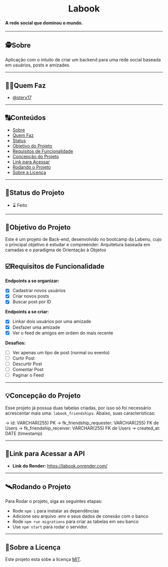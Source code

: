 

<h1 align="center">
     Labook
</h1>

<h4 align="left">
    A rede social que dominou o mundo.
</h4>

---

##  🕵Sobre

Aplicação com o intuito de criar um backend para uma rede social baseada em usuários, posts e amizades.

---

##  👩🏾Quem Faz 

- <a href="https://github.com/sterx17">@sterx17</a>

---
##  🔠Conteúdos

<!--ts-->
   * [Sobre](#sobre)
   * [Quem Faz](#-quem-faz)
   * [Status](#status)
   * [Objetivo do Projeto](#objetivo-do-projeto)
   * [Requisitos de Funcionalidade](#requisitos-de-funcionalidade)
   * [Concepção do Projeto](#concepcao-do-projeto)
   * [Link para Acessar](#link-para-acessar)
   * [Rodando o Projeto](#rodando-o-projeto)
   * [Sobre a Licença](#sobre-a-licença)
<!--te-->


---
##  🧭Status do Projeto

 - ⌛ Feito

---

##  🎯Objetivo do Projeto

Este é um projeto de Back-end, desenvolvido no bootcamp da Labenu, cujo o principal objetivo é estudar e compreender: Arquitetura baseada em camadas e o paradigma de Orientação à Objetos


## ☑️Requisitos de Funcionalidade

**Endpoints a se organizar:**

- [x] Cadastrar novos usuários
- [x] Criar novos posts
- [x] Buscar post por ID

**Endpoints a se criar:**

- [x] Linkar dois usuários por uma amizade
- [x] Desfazer uma amizade
- [x] Ver o feed de amigos em ordem do mais recente

**Desafios:**

- [ ] Ver apenas um tipo de post (normal ou evento)
- [ ] Curtir Post
- [ ] Descurtir Post
- [ ] Comentar Post
- [ ] Paginar o Feed

---

## 💡Concepção do Projeto

Esse projeto já possua duas tabelas criadas, por isso só foi necessário acrescentar mais uma: `labook_friendships`. Abaixo, suas características:

→ id: VARCHAR(255) PK
→ fk_friendship_requester: VARCHAR(255) FK de Users
→ fk_friendship_receiver: VARCHAR(255) FK de Users
→ created_at: DATE (timestamp)


---

## 🔗Link para Acessar a API

- **Link do Render:** <a href="https://labook.onrender.com/">https://labook.onrender.com/</a>


---


## 🛰Rodando o Projeto

Para Rodar o projeto, siga as seguintes etapas:

- Rode `npm i` para instalar as dependências
- Adicione seu arquivo .env e seus dados de conexão com o banco
- Rode `npm run migrations` para criar as tabelas em seu banco
- Use `npm start` para rodar o servidor.


---

## 📝Sobre a Licença

Este projeto esta sobe a licença [MIT](./LICENSE).
